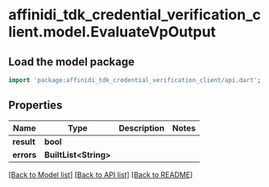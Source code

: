 # affinidi_tdk_credential_verification_client.model.EvaluateVpOutput

## Load the model package

```dart
import 'package:affinidi_tdk_credential_verification_client/api.dart';
```

## Properties

| Name       | Type                        | Description | Notes |
| ---------- | --------------------------- | ----------- | ----- |
| **result** | **bool**                    |             |
| **errors** | **BuiltList&lt;String&gt;** |             |

[[Back to Model list]](../README.md#documentation-for-models) [[Back to API list]](../README.md#documentation-for-api-endpoints) [[Back to README]](../README.md)
